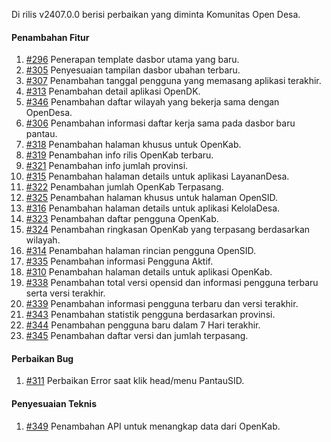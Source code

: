 Di rilis v2407.0.0 berisi perbaikan yang diminta Komunitas Open Desa.

#### Penambahan Fitur

1. [#296](https://github.com/OpenSID/pantau/issues/296) Penerapan template dasbor utama yang baru.
2. [#305](https://github.com/OpenSID/pantau/issues/305) Penyesuaian tampilan dasbor ubahan terbaru.
3. [#307](https://github.com/OpenSID/pantau/issues/307) Penambahan tanggal pengguna yang memasang aplikasi terakhir.
4. [#313](https://github.com/OpenSID/pantau/issues/313) Penambahan detail aplikasi OpenDK.
5. [#346](https://github.com/OpenSID/pantau/issues/346) Penambahan daftar wilayah yang bekerja sama dengan OpenDesa.
6. [#306](https://github.com/OpenSID/pantau/issues/306) Penambahan informasi daftar kerja sama pada dasbor baru pantau.
7. [#318](https://github.com/OpenSID/pantau/issues/318) Penambahan halaman khusus untuk OpenKab.
8. [#319](https://github.com/OpenSID/pantau/issues/319) Penambahan info rilis OpenKab terbaru.
9. [#321](https://github.com/OpenSID/pantau/issues/321) Penambahan info jumlah provinsi.
10. [#315](https://github.com/OpenSID/pantau/issues/315) Penambahan  halaman details untuk aplikasi LayananDesa.
11. [#322](https://github.com/OpenSID/pantau/issues/322) Penambahan jumlah OpenKab Terpasang.
12. [#325](https://github.com/OpenSID/pantau/issues/325) Penambahan halaman khusus untuk halaman OpenSID.
13. [#316](https://github.com/OpenSID/pantau/issues/316) Penambahan halaman details untuk aplikasi KelolaDesa.
14. [#323](https://github.com/OpenSID/pantau/issues/323) Penambahan daftar pengguna OpenKab.
15. [#324](https://github.com/OpenSID/pantau/issues/324) Penambahan ringkasan OpenKab yang terpasang berdasarkan wilayah.
16. [#314](https://github.com/OpenSID/pantau/issues/314) Penambahan halaman rincian pengguna OpenSID.
17. [#335](https://github.com/OpenSID/pantau/issues/335) Penambahan informasi Pengguna Aktif.
18. [#310](https://github.com/OpenSID/pantau/issues/310) Penambahan halaman details untuk aplikasi OpenKab.
19. [#338](https://github.com/OpenSID/pantau/issues/338) Penambahan total versi opensid dan informasi pengguna terbaru serta versi terakhir.
20. [#339](https://github.com/OpenSID/pantau/issues/339) Penambahan informasi pengguna terbaru dan versi terakhir.
21. [#343](https://github.com/OpenSID/pantau/issues/343) Penambahan statistik pengguna berdasarkan provinsi.
22. [#344](https://github.com/OpenSID/pantau/issues/344) Penambahan pengguna baru dalam 7 Hari terakhir.
23. [#345](https://github.com/OpenSID/pantau/issues/345) Penambahan daftar versi dan jumlah terpasang.

#### Perbaikan Bug

1. [#311](https://github.com/OpenSID/pantau/issues/311) Perbaikan Error saat klik head/menu PantauSID.


#### Penyesuaian Teknis

1. [#349](https://github.com/OpenSID/pantau/issues/349) Penambahan API untuk menangkap data dari OpenKab.

